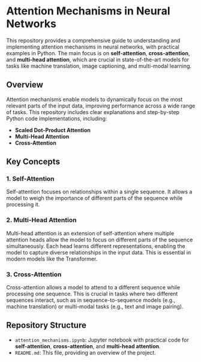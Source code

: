 # Attention Mechanisms in Neural Networks

This repository provides a comprehensive guide to understanding and implementing attention mechanisms in neural networks, with practical examples in Python. The main focus is on **self-attention**, **cross-attention**, and **multi-head attention**, which are crucial in state-of-the-art models for tasks like machine translation, image captioning, and multi-modal learning.

## Overview

Attention mechanisms enable models to dynamically focus on the most relevant parts of the input data, improving performance across a wide range of tasks. This repository includes clear explanations and step-by-step Python code implementations, including:
- **Scaled Dot-Product Attention**
- **Multi-Head Attention**
- **Cross-Attention**

## Key Concepts

### 1. **Self-Attention**
Self-attention focuses on relationships within a single sequence. It allows a model to weigh the importance of different parts of the sequence while processing it.

### 2. **Multi-Head Attention**
Multi-head attention is an extension of self-attention where multiple attention heads allow the model to focus on different parts of the sequence simultaneously. Each head learns different representations, enabling the model to capture diverse relationships in the input data. This is essential in modern models like the Transformer.

### 3. **Cross-Attention**
Cross-attention allows a model to attend to a different sequence while processing one sequence. This is crucial in tasks where two different sequences interact, such as in sequence-to-sequence models (e.g., machine translation) or multi-modal tasks (e.g., text and image pairing).

## Repository Structure

- `attention_mechanisms.ipynb`: Jupyter notebook with practical code for **self-attention**, **cross-attention**, and **multi-head attention**.
- `README.md`: This file, providing an overview of the project.
